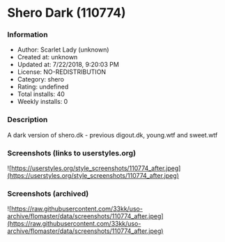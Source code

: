 # Shero Dark (110774)

### Information
- Author: Scarlet Lady (unknown)
- Created at: unknown
- Updated at: 7/22/2018, 9:20:03 PM
- License: NO-REDISTRIBUTION
- Category: shero
- Rating: undefined
- Total installs: 40
- Weekly installs: 0


### Description
A dark version of shero.dk - previous 
digout.dk, young.wtf and sweet.wtf


### Screenshots (links to userstyles.org)
![https://userstyles.org/style_screenshots/110774_after.jpeg](https://userstyles.org/style_screenshots/110774_after.jpeg)


### Screenshots (archived)
![https://raw.githubusercontent.com/33kk/uso-archive/flomaster/data/screenshots/110774_after.jpeg](https://raw.githubusercontent.com/33kk/uso-archive/flomaster/data/screenshots/110774_after.jpeg)
